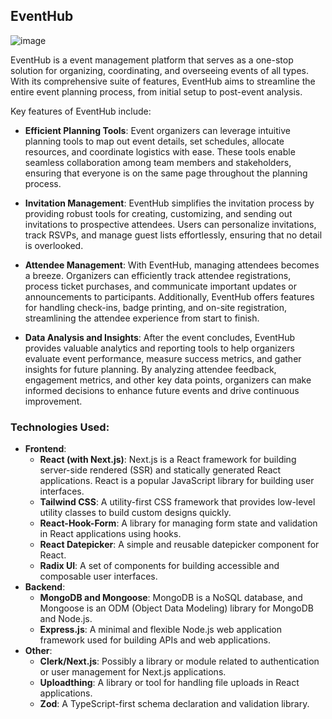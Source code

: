 ## EventHub 

![image](https://github.com/gurjeetsinghvirdee/event-hub/assets/73753957/6f049823-272d-46da-9ea3-c711e54e9204)

EventHub is a event management platform that serves as a one-stop solution for organizing, coordinating, and overseeing events of all types. With its comprehensive suite of features, EventHub aims to streamline the entire event planning process, from initial setup to post-event analysis. 

Key features of EventHub include:

- **Efficient Planning Tools**: Event organizers can leverage intuitive planning tools to map out event details, set schedules, allocate resources, and coordinate logistics with ease. These tools enable seamless collaboration among team members and stakeholders, ensuring that everyone is on the same page throughout the planning process.

- **Invitation Management**: EventHub simplifies the invitation process by providing robust tools for creating, customizing, and sending out invitations to prospective attendees. Users can personalize invitations, track RSVPs, and manage guest lists effortlessly, ensuring that no detail is overlooked.

- **Attendee Management**: With EventHub, managing attendees becomes a breeze. Organizers can efficiently track attendee registrations, process ticket purchases, and communicate important updates or announcements to participants. Additionally, EventHub offers features for handling check-ins, badge printing, and on-site registration, streamlining the attendee experience from start to finish.

- **Data Analysis and Insights**: After the event concludes, EventHub provides valuable analytics and reporting tools to help organizers evaluate event performance, measure success metrics, and gather insights for future planning. By analyzing attendee feedback, engagement metrics, and other key data points, organizers can make informed decisions to enhance future events and drive continuous improvement.

### Technologies Used:
   - **Frontend**: 
     - **React (with Next.js)**: Next.js is a React framework for building server-side rendered (SSR) and statically generated React applications. React is a popular JavaScript library for building user interfaces.
     - **Tailwind CSS**: A utility-first CSS framework that provides low-level utility classes to build custom designs quickly.
     - **React-Hook-Form**: A library for managing form state and validation in React applications using hooks.
     - **React Datepicker**: A simple and reusable datepicker component for React.
     - **Radix UI**: A set of components for building accessible and composable user interfaces.
   - **Backend**:
     - **MongoDB and Mongoose**: MongoDB is a NoSQL database, and Mongoose is an ODM (Object Data Modeling) library for MongoDB and Node.js.
     - **Express.js**: A minimal and flexible Node.js web application framework used for building APIs and web applications.
   - **Other**:
     - **Clerk/Next.js**: Possibly a library or module related to authentication or user management for Next.js applications.
     - **Uploadthing**: A library or tool for handling file uploads in React applications.
     - **Zod**: A TypeScript-first schema declaration and validation library.

